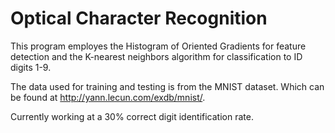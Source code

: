 # Optical Character Recognition


This program employes the Histogram of Oriented Gradients for feature detection and the K-nearest neighbors algorithm for classification to ID digits 1-9.

The data used for training and testing is from the MNIST dataset. Which can be found at http://yann.lecun.com/exdb/mnist/. 

Currently working at a 30% correct digit identification rate. 
